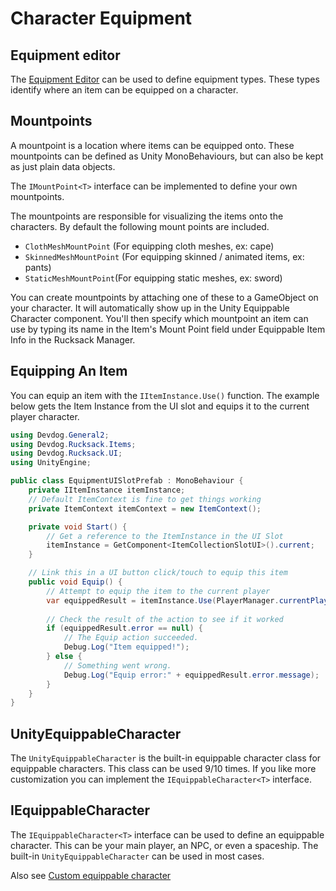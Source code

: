 # Character Equipment

## Equipment editor

The [Equipment Editor](../Editors/Editors.md) can be used to define equipment types. These types identify where an item can be equipped on a character.

## Mountpoints

A mountpoint is a location where items can be equipped onto. These mountpoints can be defined as Unity MonoBehaviours, but can also be kept as just plain data objects.

The `IMountPoint<T>` interface can be implemented to define your own mountpoints.

The mountpoints are responsible for visualizing the items onto the characters. By default the following mount points are included.

- `ClothMeshMountPoint` (For equipping cloth meshes, ex: cape)
- `SkinnedMeshMountPoint` (For equipping skinned / animated items, ex: pants)
- `StaticMeshMountPoint`(For equipping static meshes, ex: sword)

You can create mountpoints by attaching one of these to a GameObject on your character. It will automatically show up in the Unity Equippable Character component. You'll then specify which mountpoint an item can use by typing its name in the Item's Mount Point field under Equippable Item Info in the Rucksack Manager.

## Equipping An Item

You can equip an item with the `IItemInstance.Use()` function. The example below gets the Item Instance from the UI slot and equips it to the current player character.

```cs
using Devdog.General2;
using Devdog.Rucksack.Items;
using Devdog.Rucksack.UI;
using UnityEngine;

public class EquipmentUISlotPrefab : MonoBehaviour {
    private IItemInstance itemInstance;
    // Default ItemContext is fine to get things working
    private ItemContext itemContext = new ItemContext();

    private void Start() {
        // Get a reference to the ItemInstance in the UI Slot
        itemInstance = GetComponent<ItemCollectionSlotUI>().current;
    }

    // Link this in a UI button click/touch to equip this item
    public void Equip() {
        // Attempt to equip the item to the current player
        var equippedResult = itemInstance.Use(PlayerManager.currentPlayer, itemContext);
        
        // Check the result of the action to see if it worked
        if (equippedResult.error == null) {
            // The Equip action succeeded. 
            Debug.Log("Item equipped!");
        } else {
            // Something went wrong.
            Debug.Log("Equip error:" + equippedResult.error.message);
        }
    }
}
```

## UnityEquippableCharacter

The `UnityEquippableCharacter` is the built-in equippable character class for equippable characters. This class can be used 9/10 times. If you like more customization you can implement the `IEquippableCharacter<T>` interface.

## IEquippableCharacter<T>

The `IEquippableCharacter<T>` interface can be used to define an equippable character. This can be your main player, an NPC, or even a spaceship. The built-in `UnityEquippableCharacter` can be used in most cases.

Also see [Custom equippable character](EquippableCharacter.md)
